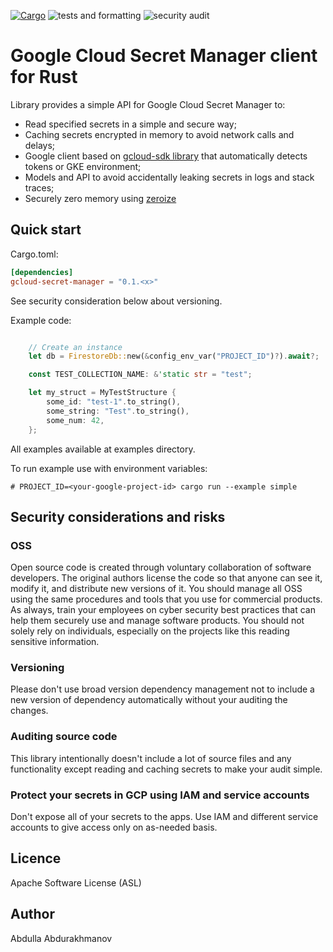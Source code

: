 [![Cargo](https://img.shields.io/crates/v/gcloud-secrets.svg)](https://crates.io/crates/firestore)
![tests and formatting](https://github.com/abdolence/gcloud-secrets-rs/workflows/tests%20&amp;%20formatting/badge.svg)
![security audit](https://github.com/abdolence/gcloud-secrets-rs/workflows/security%20audit/badge.svg)

# Google Cloud Secret Manager client for Rust

Library provides a simple API for Google Cloud Secret Manager to:
- Read specified secrets in a simple and secure way; 
- Caching secrets encrypted in memory to avoid network calls and delays;
- Google client based on [gcloud-sdk library](https://github.com/abdolence/gcloud-sdk-rs) 
  that automatically detects tokens or GKE environment;
- Models and API to avoid accidentally leaking secrets in logs and stack traces;
- Securely zero memory using [zeroize](https://docs.rs/zeroize/latest/zeroize/)

## Quick start

Cargo.toml:
```toml
[dependencies]
gcloud-secret-manager = "0.1.<x>"
```
See security consideration below about versioning.

Example code:
```rust

    // Create an instance
    let db = FirestoreDb::new(&config_env_var("PROJECT_ID")?).await?;

    const TEST_COLLECTION_NAME: &'static str = "test";

    let my_struct = MyTestStructure {
        some_id: "test-1".to_string(),
        some_string: "Test".to_string(),
        some_num: 42,
    };

```

All examples available at examples directory.

To run example use with environment variables:
```
# PROJECT_ID=<your-google-project-id> cargo run --example simple
```

## Security considerations and risks

### OSS
Open source code is created through voluntary collaboration of software developers.
The original authors license the code so that anyone can see it, modify it, and
distribute new versions of it.
You should manage all OSS using the same procedures and tools that you use for
commercial products. As always, train your employees on
cyber security best practices that can help them securely 
use and manage software products.
You should not solely rely on individuals, especially on the projects like this
reading sensitive information.

### Versioning
Please don't use broad version dependency management not to include
a new version of dependency automatically without your auditing the changes.

### Auditing source code
This library intentionally doesn't include a lot of source files and any functionality except reading and caching secrets
to make your audit simple.

### Protect your secrets in GCP using IAM and service accounts
Don't expose all of your secrets to the apps. Use IAM and different service accounts to give access only on
as-needed basis.

## Licence
Apache Software License (ASL)

## Author
Abdulla Abdurakhmanov
